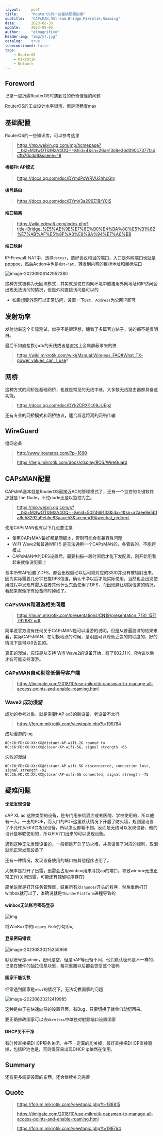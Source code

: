 ```yaml
---
layout:     post
title:      "RouterOS的一些基础配置指南"
subtitle:   "CAPsMAN,NStream,Bridge,Mikrotik,Roaming"
date:       2023-08-30
update:     2023-09-06
author:     "elmagnifico"
header-img: "img/y7.jpg"
catalog:    true
tobecontinued: false
tags:
    - RouterOS
    - Mikrotik
    - Network
---
```


## Foreword

记录一些折腾RouterOS时遇到过的奇奇怪怪的问题



RouterOS的工业设计水平很渣，但是流畅度max



## 基础配置

RouterOS的一些知识库，可以参考这里

> https://mp.weixin.qq.com/mp/homepage?__biz=MzIwOTIzMzA4OQ==&hid=4&sn=26ae13d6e36d090c7377faddfb70cdd9&scene=18



#### 桥接Fit AP模式

> https://docs.qq.com/doc/DYmdPcWRVU2hhcGty



#### 拨号路由

> https://docs.qq.com/doc/DYmV3a296Z1BrY0lS



#### 端口隔离

> https://wiki.edcwifi.com/index.php?title=Bridge_%E5%AE%9E%E7%8E%B0%E4%BA%8C%E5%B1%82%E7%AB%AF%E5%8F%A3%E9%9A%94%E7%A6%BB



#### 端口映射

IP-Firewall-NAT中，选择`dstnat`，选好协议和目的端口，入口是外网端口也就是ppppoe，然后Action中也是`dst-nat`，转发到内网的目标地址和目标端口

![image-20230906142952380](https://img.elmagnifico.tech/static/upload/elmagnifico/image-20230906142952380.png)

这种方式被称为无回流模式，其实就是说在内网环境中直接用外网地址和IP访问会出现无法访问的情况，但是外网直接访问是可以的

- 如果想要外网可以正常访问，设置一下`Dst. Address`为公网IP即可



## 发射功率

发射功率这个实际测试，似乎不是很理想，翻看了多篇官方帖子，说的都不是很明白。

最后不如直接换小db的天线或者是直接上金属屏蔽罩来的快

> https://wiki.mikrotik.com/wiki/Manual:Wireless_FAQ#What_TX-power_values_can_I_use?



## 网桥

这种方式的网桥是基础网桥，也就是常见的无线中继，大多数无线路由器都具备这功能。

> https://docs.qq.com/doc/DYkZCRXl1c09JUEpz

还有专业的网桥模式和网桥协议，适合超远距离的网络传输



## WireGuard

组网必备

> http://www.irouteros.com/?p=1690
>
> https://help.mikrotik.com/docs/display/ROS/WireGuard



## CAPsMAN配置

CAPsMA基本就是RouterOS最接近AC的管理模式了，还有一个监控的关键软件那就是The Dude，不过dude还是以监控为主。



> https://mp.weixin.qq.com/s?__biz=MzIwOTIzMzA4OQ==&mid=502469133&idx=1&sn=a2aee8e5b1a8e58292a9eb5e83aace53&scene=19#wechat_redirect

使用CAPsMAN也有以下几点要注意

- 使用CAPsMAN最好都是同版本，否则可能会有兼容性问题
- WIFI Wave2和普通WIFI 5 是无法通用一个CAPsMAN的，各管各的，不能跨模式
- CAPsMAN中的DFS设置后，需要扫描一段时间后才能下发配置，刚开始用看起来就像没配置上

基本所有AP设置了DFS，都会出现启动以后可能对应的SSID并没有被辐射出来，因为实际需要几分钟扫描DFS信道，确认干净以后才能实际使用。当然也会出现使用过程中发现有雷达或者其他什么东西使用了DFS，而出现避让切换信道的情况，看起来就像所有设备同时掉线了。



### CAPsMAN和漫游相关问题

> https://mum.mikrotik.com/presentations/CN19/presentation_7181_1571792982.pdf

简单说官方没有任何关于CAPsMAN是可以漫游的说明，但是从普遍测试的结果来看，实际CAPsMAN，在切换地点的时候，是明显可以降低丢包的的程度的，好的情况下是可以0丢包的。



真正的漫游，应该是从支持 Wifi Wave2的设备开始，有了802.11 K、R协议以后才有可能支持漫游。



### CAPsMAN自动剔除低信号客户端

> https://timigate.com/2018/10/use-mikrotik-capsman-to-manage-all-access-points-and-enable-roaming.html



### Wave2 成功漫游

成功的参考对象，就是需要hAP ax3的新设备，老设备不太行

> https://forum.mikrotik.com/viewtopic.php?t=199764



成功漫游的log

```
0C:C6:FD:XX:XX:XX@distant-AP-wifi-2G roamed to 0C:C6:FD:XX:XX:XX@closer-AP-wifi-5G, signal strength -66
```



失败的漫游

```
0C:C6:FD:XX:XX:XX@distant-AP-wifi-5G disconnected, connection lost, signal strength -92
0C:C6:FD:XX:XX:XX@closer-AP-wifi-5G connected, signal strength -75
```



## 疑难问题



#### 无法发现设备

cAP XL ac 这种类型的设备，是专门用来给酒店或者医院、学校使用的，所以他有一入，一出的POE，而入口的POE这里默认情况下开启了防火墙，规则里设置了不允许从Eth1口发现设备，所以怎么都看不到。反而是无线可以发现设备，他的设计是串联使用的，所以Eth2口出来的可以发现设备。

遇到这种无法发现设备的，一般都是开启了防火墙，并且设置了对应的规则，取消就能正常发现设备了



还有一种情况，发现设备使用的端口被其他程序占用了。

大概率是打开了迅雷，迅雷会占用winbox用来寻找ap的端口，导致winbox无法正常工作(关闭迅雷，可能还有残留程序存在)

简单说就是打开任务管理器，结束所有以`Thunder`开头的程序，然后重新打开winbox就可以了，准确说就是`ThunderPlatform`进程导致的



#### winbox无法账号密码登录

![img](https://img.elmagnifico.tech/static/upload/elmagnifico/202208051749589.png)

将WinBox中的`Legacy Mode`打勾即可



#### 登录密码错误

![image-20230830215255966](https://img.elmagnifico.tech/static/upload/elmagnifico/202308302152025.png)

默认账号是admin，密码是空，但是hAP等设备不同，他们默认密码是不一样的，记录在硬件的抽拉信息块里，每次重置以后都会恢复这个密码



#### 国家不能切换

经常遇到国家是`etsi`的情况下，无法切换国家的问题

![image-20230830212419985](https://img.elmagnifico.tech/static/upload/elmagnifico/202308302124021.png)

这种是由于在快速向导的设置界面，有Bug，只要切换了就会自动切回来。

要正确修改国家可以去`Wireless`中单独对射频端口设置国家



#### DHCP关不干净

有时候直接把DHCP服务关闭，并不一定真的能关掉，最好直接把DHCP直接删掉，包括IP池也是，否则很容易出现DHCP ip依然在使用。



## Summary

还有更多需要设置的东西，还会继续补充完善



## Quote

> https://forum.mikrotik.com/viewtopic.php?t=188815
>
> https://timigate.com/2018/10/use-mikrotik-capsman-to-manage-all-access-points-and-enable-roaming.html
>
> https://forum.mikrotik.com/viewtopic.php?t=199764
